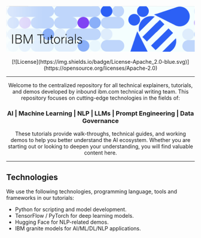 ![IBM Tutorials Logo](./images/tutorialslogo.png)
<div align = 'center'>
<p align = 'center'>[![License](https://img.shields.io/badge/License-Apache_2.0-blue.svg)](https://opensource.org/licenses/Apache-2.0)</p>
<hr noshade>
<p>Welcome to the centralized repository for all technical explainers, tutorials, and demos developed by inbound ibm.com technical writing team. This repository focuses on cutting-edge technologies in the fields of:</p>

<h3> AI | Machine Learning | NLP | LLMs | Prompt Engineering | Data Governance </h3>

<!-- EDIT SCOPE: Team can add the related fiels in this list -->

<p>These tutorials provide walk-throughs, technical guides, and working demos to help you better understand the AI ecosystem. Whether you are starting out or looking to deepen your understanding, you will find valuable content here.</p>
</div>
<hr noshade>

<h2>Technologies</h2>

<!-- EDIT SCOPE: Team can add the related fiels in this list -->

<p>We use the following technologies, programming language, tools and frameworks in our tutorials:</p>

<ul>
  <li>Python for scripting and model development.</li>
  <li>TensorFlow / PyTorch for deep learning models.</li>
  <li>Hugging Face for NLP-related demos.</li>
  <li>IBM granite models for AI/ML/DL/NLP applications.</li>
</ul>


<!-- EDIT SCOPE: Team can add the related fiels in this list -->

<!-- ><h2>Repository Structure</h2>

<p>Coming Soon!</p>

<h2>License</h2>

<p>The license details of this repository will be updated soon.</p>


<h2>Contact the team</h2>

<p>For any questions or discussions, feel free to reach out to us.</p> -->



<!--- JJ made a comment here --!>


